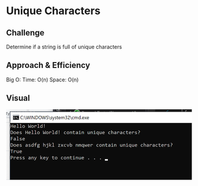 # Unique Characters

## Challenge
Determine if a string is full of unique characters

## Approach & Efficiency
Big O:
Time: O(n) 
Space: O(n)

## Visual
![console_image](https://github.com/allisa/Data-Structures-and-Algorithms/blob/master/assets/unique_characters.png)
